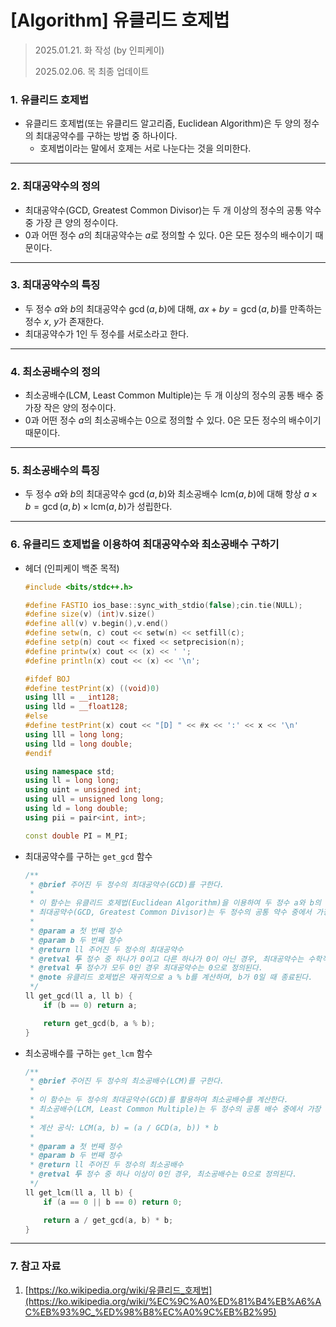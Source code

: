 # [Algorithm] 유클리드 호제법

> 2025.01.21. 화 작성 (by 인피케이)
> 
> 2025.02.06. 목 최종 업데이트

### 1. 유클리드 호제법

- 유클리드 호제법(또는 유클리드 알고리즘, Euclidean Algorithm)은 두 양의 정수의 최대공약수를 구하는 방법 중 하나이다.
    - 호제법이라는 말에서 호제는 서로 나눈다는 것을 의미한다.

---

### 2. 최대공약수의 정의

- 최대공약수(GCD, Greatest Common Divisor)는 두 개 이상의 정수의 공통 약수 중 가장 큰 양의 정수이다.
- $0$과 어떤 정수 $a$의 최대공약수는 $a$로 정의할 수 있다. $0$은 모든 정수의 배수이기 때문이다.

---

### 3. 최대공약수의 특징

- 두 정수 $a$와 $b$의 최대공약수 $\gcd(a, b)$에 대해, $ax + by = \gcd(a, b)$를 만족하는 정수 $x$, $y$가 존재한다.
- 최대공약수가 $1$인 두 정수를 서로소라고 한다.

---

### 4. 최소공배수의 정의

- 최소공배수(LCM, Least Common Multiple)는 두 개 이상의 정수의 공통 배수 중 가장 작은 양의 정수이다.
- $0$과 어떤 정수 $a$의 최소공배수는 $0$으로 정의할 수 있다. $0$은 모든 정수의 배수이기 때문이다.

---

### 5. 최소공배수의 특징

- 두 정수 $a$와 $b$의 최대공약수 $\gcd(a,b)$와 최소공배수 $\mathrm{lcm}(a,b)$에 대해 항상 $a \times b = \gcd(a,b) \times \mathrm{lcm}(a,b)$가 성립한다.

---

### 6. 유클리드 호제법을 이용하여 최대공약수와 최소공배수 구하기

- 헤더 (인피케이 백준 목적)
    
    ```cpp
    #include <bits/stdc++.h>
    
    #define FASTIO ios_base::sync_with_stdio(false);cin.tie(NULL);
    #define size(v) (int)v.size()
    #define all(v) v.begin(),v.end()
    #define setw(n, c) cout << setw(n) << setfill(c);
    #define setp(n) cout << fixed << setprecision(n);
    #define printw(x) cout << (x) << ' ';
    #define println(x) cout << (x) << '\n';
    
    #ifdef BOJ
    #define testPrint(x) ((void)0)
    using lll = __int128;
    using lld = __float128;
    #else
    #define testPrint(x) cout << "[D] " << #x << ':' << x << '\n'
    using lll = long long;
    using lld = long double;
    #endif
    
    using namespace std;
    using ll = long long;
    using uint = unsigned int;
    using ull = unsigned long long;
    using ld = long double;
    using pii = pair<int, int>;
    
    const double PI = M_PI;
    ```
    
- 최대공약수를 구하는 `get_gcd` 함수
    
    ```cpp
    /**
     * @brief 주어진 두 정수의 최대공약수(GCD)를 구한다.
     * 
     * 이 함수는 유클리드 호제법(Euclidean Algorithm)을 이용하여 두 정수 a와 b의 최대공약수를 계산한다.
     * 최대공약수(GCD, Greatest Common Divisor)는 두 정수의 공통 약수 중에서 가장 큰 양의 정수이다.
     * 
     * @param a 첫 번째 정수
     * @param b 두 번째 정수
     * @return ll 주어진 두 정수의 최대공약수
     * @retval 두 정수 중 하나가 0이고 다른 하나가 0이 아닌 경우, 최대공약수는 수학적으로 0이 아닌 정수의 절댓값으로 정의된다.
     * @retval 두 정수가 모두 0인 경우 최대공약수는 0으로 정의된다.
     * @note 유클리드 호제법은 재귀적으로 a % b를 계산하며, b가 0일 때 종료된다.
     */
    ll get_gcd(ll a, ll b) {
        if (b == 0) return a;
    
        return get_gcd(b, a % b);
    }
    ```
    
- 최소공배수를 구하는 `get_lcm` 함수
    
    ```cpp
    /**
     * @brief 주어진 두 정수의 최소공배수(LCM)를 구한다.
     * 
     * 이 함수는 두 정수의 최대공약수(GCD)를 활용하여 최소공배수를 계산한다.
     * 최소공배수(LCM, Least Common Multiple)는 두 정수의 공통 배수 중에서 가장 작은 양의 정수이다.
     * 
     * 계산 공식: LCM(a, b) = (a / GCD(a, b)) * b
     * 
     * @param a 첫 번째 정수
     * @param b 두 번째 정수
     * @return ll 주어진 두 정수의 최소공배수
     * @retval 두 정수 중 하나 이상이 0인 경우, 최소공배수는 0으로 정의된다.
     */
    ll get_lcm(ll a, ll b) {
        if (a == 0 || b == 0) return 0;
    
        return a / get_gcd(a, b) * b;
    }
    ```
    

---

### 7. 참고 자료

1. [https://ko.wikipedia.org/wiki/유클리드_호제법](https://ko.wikipedia.org/wiki/%EC%9C%A0%ED%81%B4%EB%A6%AC%EB%93%9C_%ED%98%B8%EC%A0%9C%EB%B2%95)
